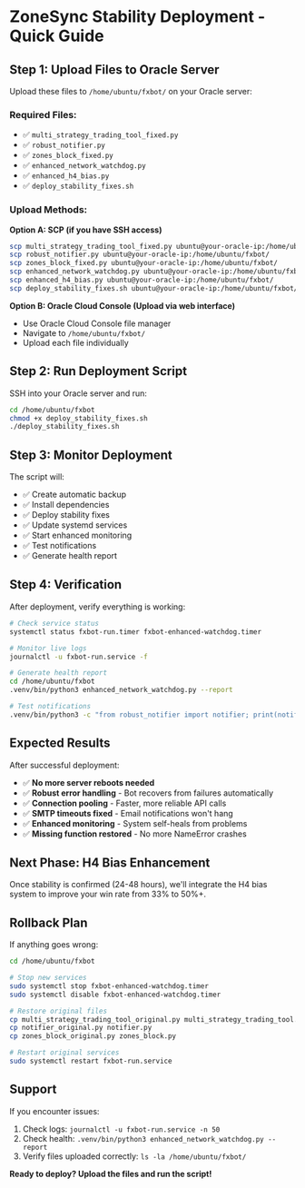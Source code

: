 # ZoneSync Stability Deployment - Quick Guide

## Step 1: Upload Files to Oracle Server

Upload these files to `/home/ubuntu/fxbot/` on your Oracle server:

### Required Files:
- ✅ `multi_strategy_trading_tool_fixed.py`
- ✅ `robust_notifier.py`
- ✅ `zones_block_fixed.py`
- ✅ `enhanced_network_watchdog.py`
- ✅ `enhanced_h4_bias.py`
- ✅ `deploy_stability_fixes.sh`

### Upload Methods:
**Option A: SCP (if you have SSH access)**
```bash
scp multi_strategy_trading_tool_fixed.py ubuntu@your-oracle-ip:/home/ubuntu/fxbot/
scp robust_notifier.py ubuntu@your-oracle-ip:/home/ubuntu/fxbot/
scp zones_block_fixed.py ubuntu@your-oracle-ip:/home/ubuntu/fxbot/
scp enhanced_network_watchdog.py ubuntu@your-oracle-ip:/home/ubuntu/fxbot/
scp enhanced_h4_bias.py ubuntu@your-oracle-ip:/home/ubuntu/fxbot/
scp deploy_stability_fixes.sh ubuntu@your-oracle-ip:/home/ubuntu/fxbot/
```

**Option B: Oracle Cloud Console (Upload via web interface)**
- Use Oracle Cloud Console file manager
- Navigate to `/home/ubuntu/fxbot/`
- Upload each file individually

## Step 2: Run Deployment Script

SSH into your Oracle server and run:

```bash
cd /home/ubuntu/fxbot
chmod +x deploy_stability_fixes.sh
./deploy_stability_fixes.sh
```

## Step 3: Monitor Deployment

The script will:
- ✅ Create automatic backup
- ✅ Install dependencies
- ✅ Deploy stability fixes
- ✅ Update systemd services
- ✅ Start enhanced monitoring
- ✅ Test notifications
- ✅ Generate health report

## Step 4: Verification

After deployment, verify everything is working:

```bash
# Check service status
systemctl status fxbot-run.timer fxbot-enhanced-watchdog.timer

# Monitor live logs
journalctl -u fxbot-run.service -f

# Generate health report
cd /home/ubuntu/fxbot
.venv/bin/python3 enhanced_network_watchdog.py --report

# Test notifications
.venv/bin/python3 -c "from robust_notifier import notifier; print(notifier.test_notifications())"
```

## Expected Results

After successful deployment:
- ✅ **No more server reboots needed**
- ✅ **Robust error handling** - Bot recovers from failures automatically
- ✅ **Connection pooling** - Faster, more reliable API calls
- ✅ **SMTP timeouts fixed** - Email notifications won't hang
- ✅ **Enhanced monitoring** - System self-heals from problems
- ✅ **Missing function restored** - No more NameError crashes

## Next Phase: H4 Bias Enhancement

Once stability is confirmed (24-48 hours), we'll integrate the H4 bias system to improve your win rate from 33% to 50%+.

## Rollback Plan

If anything goes wrong:
```bash
cd /home/ubuntu/fxbot

# Stop new services
sudo systemctl stop fxbot-enhanced-watchdog.timer
sudo systemctl disable fxbot-enhanced-watchdog.timer

# Restore original files
cp multi_strategy_trading_tool_original.py multi_strategy_trading_tool.py
cp notifier_original.py notifier.py
cp zones_block_original.py zones_block.py

# Restart original services
sudo systemctl restart fxbot-run.service
```

## Support

If you encounter issues:
1. Check logs: `journalctl -u fxbot-run.service -n 50`
2. Check health: `.venv/bin/python3 enhanced_network_watchdog.py --report`
3. Verify files uploaded correctly: `ls -la /home/ubuntu/fxbot/`

**Ready to deploy? Upload the files and run the script!**